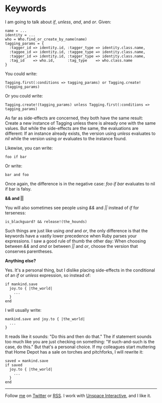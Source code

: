 Keywords
===

I am going to talk about *if*, *unless*, *and*, and *or*. Given:

    name = ...
    identity = ...
    who = Who.find_or_create_by_name(name)
    tagging_params = {
      :tagger_id => identity.id, :tagger_type => identity.class.name,
      :taggee_id => identity.id, :taggee_type => identity.class.name,
      :tagger_id => identity.id, :tagger_type => identity.class.name,
      :tag_id    => who.id,      :tag_type    => who.class.name
    }

You could write:

    Tagging.first(:conditions => tagging_params) or Tagging.create!(tagging_params)

Or you could write:

    Tagging.create!(tagging_params) unless Tagging.first(:conditions => tagging_params)

As far as side-effects are concerned, they both have the same result: Create a new instance of Tagging unless there is already one with the same values. But while the side-effects are the same, the evaluations are different: If an instance already exists, the version using *unless* evaluates to *nil* while the version using *or* evaluates to the instance found.

Likewise, you can write:

    foo if bar

Or write:

    bar and foo

Once again, the difference is in the negative case: *foo if bar* evaluates to nil if bar is falsy.

**&& and ||**

You will also sometimes see people using *&&* and *||* instead of *if* for terseness:

    is_blackguard? && release!(the_hounds)

Such things are just like using *and* and *or*, the only difference is that the keywords have a vastly lower precedence when Ruby parses your expressions. I saw a good rule of thumb the other day: When choosing between *&&* and *and* or between *||* and *or*, choose the version that conserves parentheses.

**Anything else?**

Yes. It's a personal thing, but I dislike placing side-effects in the conditional of an *if* or *unless* expression, so instead of:

    if mankind.save
      joy.to { |the_world|
        ...
      }
    end

I will usually write:

    mankind.save and joy.to { |the_world|
      ...
    }

It reads like it sounds: "Do this and then do that." The if statement sounds too much like you are just checking on something: "If such-and-such is the case, do this." But that's a personal choice. If my colleagues start muttering that Home Depot has a sale on torches and pitchforks, I will rewrite it:

    saved = mankind.save
    if saved
      joy.to { |the_world|
        ...
      }
    end

---
	
Follow [me](http://reginald.braythwayt.com) on [Twitter](http://twitter.com/raganwald) or [RSS](http://feeds.feedburner.com/raganwald "raganwald's rss feed"). I work with [Unspace Interactive](http://unspace.ca), and I like it.